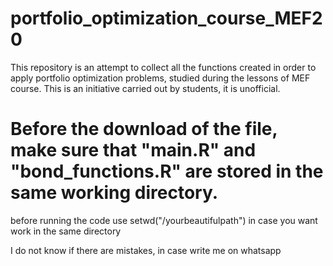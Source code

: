 # portfolio_optimization_course_MEF20
This repository is an attempt to collect all the functions created in order to apply portfolio optimization problems, studied during the lessons of MEF course.
This is an initiative carried out by students, it is unofficial.

# Before the  download of the file, make sure that "main.R" and "bond_functions.R" are stored in the same working directory. 
before running the code use setwd("/yourbeautifulpath") in case you want work in the same directory

I do not know if there are mistakes, in case write me on whatsapp 
